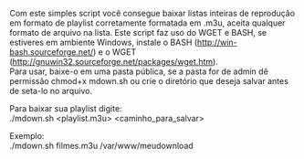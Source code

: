 Com este simples script você consegue baixar listas inteiras de reprodução em formato de playlist corretamente formatada em .m3u,
aceita qualquer formato de arquivo na lista.
Este script faz uso do WGET e BASH, se estiveres em ambiente Windows, instale o BASH (http://win-bash.sourceforge.net/) e o WGET (http://gnuwin32.sourceforge.net/packages/wget.htm).
<br>
Para usar, baixe-o em uma pasta pública, se a pasta for de admin dê permissão chmod+x mdown.sh 
ou crie o diretório que deseja salvar antes de seta-lo no arquivo.

Para baixar sua playlist digite: <br>
./mdown.sh <playlist.m3u> <caminho_para_salvar>

Exemplo:<br>
./mdown.sh filmes.m3u /var/www/meudownload
